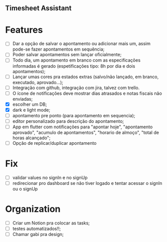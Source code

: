 ## Timesheet Assistant

# Features
 - [ ] Dar a opção de salvar o apontamento ou adicionar mais um, assim pode-se fazer apontamentos em sequência;
 - [ ] Poder salvar apontamentos sem lançar oficialmente;
 - [ ] Todo dia, um apontamento em branco com as especificações informadas é gerado (espetificações tipo: 8h por dia e dois apontamentos);
 - [ ] Lançar umas cores pra estados extras (salvo/não lançado, em branco, executado, aprovado...);
 - [ ] Integração com github, integração com jira, talvez com trello.
 - [ ] O ícone de notificações deve mostrar dias atrasados e notas fiscais não enviadas;
 - [x] escolher um DB;
 - [x] dark e light mode;
 - [ ] apontamento pre ponto (para apontamento em sequencia);
 - [ ] editor personalizado para descrição do apontamento;
 - [ ] App em flutter com notificações para "apontar hoje", "apontamento aprovado", "acumulo de apontamentos", "horario de almoço", "total de horas alcançado";
 - [ ] Opção de replicar/duplicar apontamento

# Fix
 - [ ] validar values no signIn e no signUp
 - [ ] redirecionar pro dashboard se não tiver logado e tentar acessar o signIn ou o signUp

# Organization
- [ ] Criar um Notion pra colocar as tasks;
- [ ] testes automatizados!!;
- [ ] Chamar gabi pra design;
